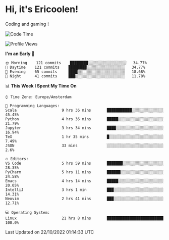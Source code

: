 # Hi, it's Ericoolen!
Coding and gaming！

<!--START_SECTION:waka-->
![Code Time](http://img.shields.io/badge/Code%20Time-468%20hrs%2016%20mins-blue)

![Profile Views](http://img.shields.io/badge/Profile%20Views-6-blue)

**I'm an Early 🐤** 

```text
🌞 Morning    121 commits    ████████░░░░░░░░░░░░░░░░░   34.77% 
🌆 Daytime    121 commits    ████████░░░░░░░░░░░░░░░░░   34.77% 
🌃 Evening    65 commits     ████░░░░░░░░░░░░░░░░░░░░░   18.68% 
🌙 Night      41 commits     ███░░░░░░░░░░░░░░░░░░░░░░   11.78%

```


📊 **This Week I Spent My Time On** 

```text
⌚︎ Time Zone: Europe/Amsterdam

💬 Programming Languages: 
Scala                    9 hrs 36 mins       ███████████░░░░░░░░░░░░░░   45.45% 
Python                   4 hrs 36 mins       █████░░░░░░░░░░░░░░░░░░░░   21.79% 
Jupyter                  3 hrs 34 mins       ████░░░░░░░░░░░░░░░░░░░░░   16.94% 
TeX                      1 hr 35 mins        █░░░░░░░░░░░░░░░░░░░░░░░░   7.49% 
JSON                     33 mins             ░░░░░░░░░░░░░░░░░░░░░░░░░   2.6%

🔥 Editors: 
VS Code                  5 hrs 59 mins       ███████░░░░░░░░░░░░░░░░░░   28.35% 
PyCharm                  5 hrs 11 mins       ██████░░░░░░░░░░░░░░░░░░░   24.58% 
Emacs                    4 hrs 14 mins       █████░░░░░░░░░░░░░░░░░░░░   20.05% 
IntelliJ                 3 hrs 1 min         ███░░░░░░░░░░░░░░░░░░░░░░   14.31% 
Neovim                   2 hrs 41 mins       ███░░░░░░░░░░░░░░░░░░░░░░   12.71%

💻 Operating System: 
Linux                    21 hrs 8 mins       █████████████████████████   100.0%

```


 Last Updated on 22/10/2022 01:14:33 UTC
<!--END_SECTION:waka-->

